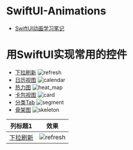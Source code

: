 # SwiftUI-Animations
- [SwiftUI动画学习笔记](AnimationREADME.md)

# 用SwiftUI实现常用的控件
- [下拉刷新](SwiftUI-Animations/PullToRefresh)
    ![refresh](Resouces/refresh.gif)
- [日历视图](SwiftUI-Animations/Calendar)
    ![calendar](Resouces/calendar.gif)
- [热力图](SwiftUI-Animations/Calendar/HeatMapView.swift)
    ![heat_map](Resouces/heat_map.gif)
- [卡包视图](SwiftUI-Animations/LoopingStack)
    ![card](Resouces/loop_stack.gif)
- [分类Tab](SwiftUI-Animations/SegmentTab)
    ![segment](Resouces/segment_tab.gif)
- [骨架图](SwiftUI-Animations/Skeleton)
    ![skeleton](Resouces/skeleton.gif)

| 列标题1 | 效果 |
|---------|---------|
| [下拉刷新](SwiftUI-Animations/PullToRefresh)    | ![refresh](Resouces/refresh.gif)    |